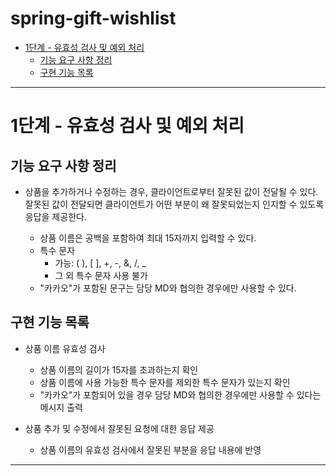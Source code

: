 # spring-gift-wishlist

- [1단계 - 유효성 검사 및 예외 처리](#1단계---유효성-검사-및-예외-처리)
  - [기능 요구 사항 정리](#구현-기능-목록)
  - [구현 기능 목록](#구현-기능-목록)

---

# 1단계 - 유효성 검사 및 예외 처리

## 기능 요구 사항 정리

- 상품을 추가하거나 수정하는 경우, 클라이언트로부터 잘못된 값이 전달될 수 있다. 잘못된 값이 전달되면 클라이언트가 어떤 부분이 왜 잘못되었는지 인지할 수 있도록 응답을 제공한다.

    - 상품 이름은 공백을 포함하여 최대 15자까지 입력할 수 있다.
    - 특수 문자 
      - 가능: ( ), [ ], +, -, &, /, _
      - 그 외 특수 문자 사용 불가
    - "카카오"가 포함된 문구는 담당 MD와 협의한 경우에만 사용할 수 있다.


## 구현 기능 목록

- 상품 이름 유효성 검사
  - 상품 이름의 길이가 15자를 초과하는지 확인
  - 상품 이름에 사용 가능한 특수 문자를 제외한 특수 문자가 있는지 확인
  - "카카오"가 포함되어 있을 경우 담당 MD와 협의한 경우에만 사용할 수 있다는 메시지 출력


- 상품 추가 및 수정에서 잘못된 요청에 대한 응답 제공
  - 상품 이름의 유효성 검사에서 잘못된 부분을 응답 내용에 반영

---